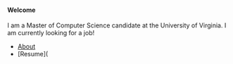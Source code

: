 
#### Welcome

I am a Master of Computer Science candidate at the University of Virginia.
I am currently looking for a job!

* [About](http://people.virginia.edu/~nj7kv/About.html)
* [Resume](